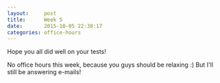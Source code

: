 ```yaml
---
layout:     post
title:      Week 5
date:       2015-10-05 22:38:17
categories: office-hours
---
```


Hope you all did well on your tests!

No office hours this week, because you guys should be relaxing :)  But I'll
still be answering e-mails!

